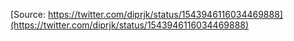 [Source: https://twitter.com/diprjk/status/1543946116034469888](https://twitter.com/diprjk/status/1543946116034469888)